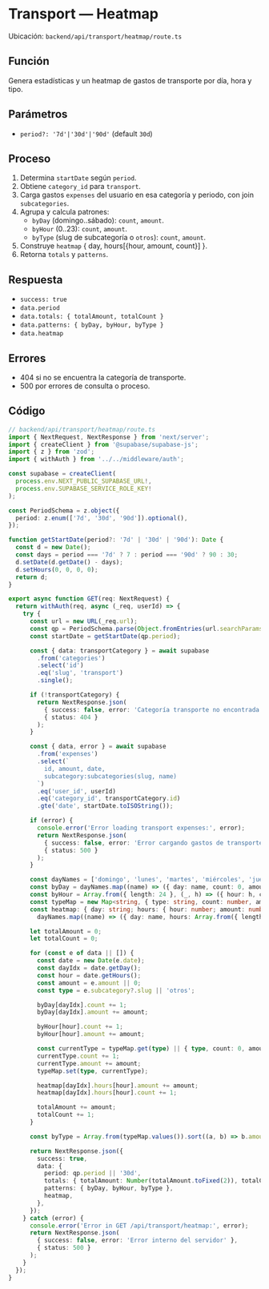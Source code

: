 # Transport — Heatmap

Ubicación: `backend/api/transport/heatmap/route.ts`

## Función

Genera estadísticas y un heatmap de gastos de transporte por día, hora y tipo.

## Parámetros

- `period?: '7d'|'30d'|'90d'` (default `30d`)

## Proceso

1. Determina `startDate` según `period`.
2. Obtiene `category_id` para `transport`.
3. Carga gastos `expenses` del usuario en esa categoría y periodo, con join `subcategories`.
4. Agrupa y calcula patrones:
   - `byDay` (domingo..sábado): `count`, `amount`.
   - `byHour` (0..23): `count`, `amount`.
   - `byType` (slug de subcategoría o `otros`): `count`, `amount`.
5. Construye `heatmap` { day, hours[{hour, amount, count}] }.
6. Retorna `totals` y `patterns`.

## Respuesta

- `success: true`
- `data.period`
- `data.totals: { totalAmount, totalCount }`
- `data.patterns: { byDay, byHour, byType }`
- `data.heatmap`

## Errores

- 404 si no se encuentra la categoría de transporte.
- 500 por errores de consulta o proceso.

## Código

```typescript
// backend/api/transport/heatmap/route.ts
import { NextRequest, NextResponse } from 'next/server';
import { createClient } from '@supabase/supabase-js';
import { z } from 'zod';
import { withAuth } from '../../middleware/auth';

const supabase = createClient(
  process.env.NEXT_PUBLIC_SUPABASE_URL!,
  process.env.SUPABASE_SERVICE_ROLE_KEY!
);

const PeriodSchema = z.object({
  period: z.enum(['7d', '30d', '90d']).optional(),
});

function getStartDate(period?: '7d' | '30d' | '90d'): Date {
  const d = new Date();
  const days = period === '7d' ? 7 : period === '90d' ? 90 : 30;
  d.setDate(d.getDate() - days);
  d.setHours(0, 0, 0, 0);
  return d;
}

export async function GET(req: NextRequest) {
  return withAuth(req, async (_req, userId) => {
    try {
      const url = new URL(_req.url);
      const qp = PeriodSchema.parse(Object.fromEntries(url.searchParams.entries()));
      const startDate = getStartDate(qp.period);

      const { data: transportCategory } = await supabase
        .from('categories')
        .select('id')
        .eq('slug', 'transport')
        .single();

      if (!transportCategory) {
        return NextResponse.json(
          { success: false, error: 'Categoría transporte no encontrada' },
          { status: 404 }
        );
      }

      const { data, error } = await supabase
        .from('expenses')
        .select(`
          id, amount, date,
          subcategory:subcategories(slug, name)
        `)
        .eq('user_id', userId)
        .eq('category_id', transportCategory.id)
        .gte('date', startDate.toISOString());

      if (error) {
        console.error('Error loading transport expenses:', error);
        return NextResponse.json(
          { success: false, error: 'Error cargando gastos de transporte' },
          { status: 500 }
        );
      }

      const dayNames = ['domingo', 'lunes', 'martes', 'miércoles', 'jueves', 'viernes', 'sábado'];
      const byDay = dayNames.map((name) => ({ day: name, count: 0, amount: 0 }));
      const byHour = Array.from({ length: 24 }, (_, h) => ({ hour: h, count: 0, amount: 0 }));
      const typeMap = new Map<string, { type: string, count: number, amount: number }>();
      const heatmap: { day: string; hours: { hour: number; amount: number; count: number }[] }[] =
        dayNames.map((name) => ({ day: name, hours: Array.from({ length: 24 }, (_, h) => ({ hour: h, amount: 0, count: 0 })) }));

      let totalAmount = 0;
      let totalCount = 0;

      for (const e of data || []) {
        const date = new Date(e.date);
        const dayIdx = date.getDay();
        const hour = date.getHours();
        const amount = e.amount || 0;
        const type = e.subcategory?.slug || 'otros';

        byDay[dayIdx].count += 1;
        byDay[dayIdx].amount += amount;

        byHour[hour].count += 1;
        byHour[hour].amount += amount;

        const currentType = typeMap.get(type) || { type, count: 0, amount: 0 };
        currentType.count += 1;
        currentType.amount += amount;
        typeMap.set(type, currentType);

        heatmap[dayIdx].hours[hour].amount += amount;
        heatmap[dayIdx].hours[hour].count += 1;

        totalAmount += amount;
        totalCount += 1;
      }

      const byType = Array.from(typeMap.values()).sort((a, b) => b.amount - a.amount);

      return NextResponse.json({
        success: true,
        data: {
          period: qp.period || '30d',
          totals: { totalAmount: Number(totalAmount.toFixed(2)), totalCount },
          patterns: { byDay, byHour, byType },
          heatmap,
        },
      });
    } catch (error) {
      console.error('Error in GET /api/transport/heatmap:', error);
      return NextResponse.json(
        { success: false, error: 'Error interno del servidor' },
        { status: 500 }
      );
    }
  });
}
```